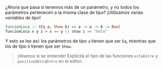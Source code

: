 ¿Ahora que pasa si tenemos más de un parámetro, y no todos los parámetros pertenecen a la misma clase de tipo? ¡Utilizamos varias _variables de tipo_!

```haskell
funcionLoca :: (Eq a, Show b) => a -> a -> b -> Bool
funcionLoca x y z = x == y || show z == "hola"
```
 
Y esto se lee así: los parámetros de tipo `a` tienen que ser `Eq`, mientras que los de tipo `b` tienen que ser `Show`.

> ¡Veamos si se entiende! Explicitá el tipo de las funciones `estaEntre` y `positivoOEstaEntre` en el editor. 
